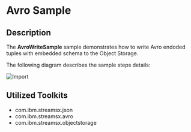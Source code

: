 # Avro Sample

## Description
The **AvroWriteSample** sample demonstrates how to write 
Avro endoded tuples with embedded schema to the Object Storage.

The following diagram describes the sample steps details:

![Import](/streamsx.objectstorage/blob/develop/com.ibm.streamsx.objectstorage/doc/images/AvroWriteSamples.png)

## Utilized Toolkits
 - com.ibm.streamsx.json
 - com.ibm.streamsx.avro
 - com.ibm.streamsx.objectstorage